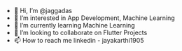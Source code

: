 - 👋 Hi, I’m @jaggadas
- 👀 I’m interested in App Development, Machine Learning
- 🌱 I’m currently learning Machine Learning
- 💞️ I’m looking to collaborate on Flutter Projects
- 📫 How to reach me linkedin - jayakarthi1905

<!---
jaggadas/jaggadas is a ✨ special ✨ repository because its `README.md` (this file) appears on your GitHub profile.
You can click the Preview link to take a look at your changes.
--->
